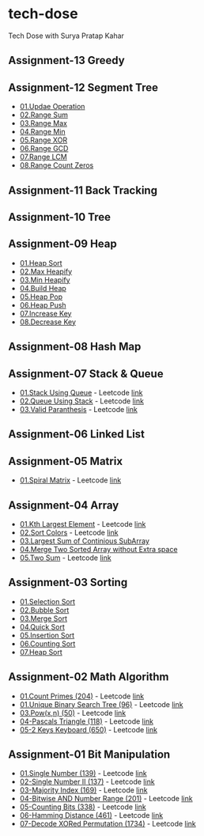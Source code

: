# tech-dose

Tech Dose with Surya Pratap Kahar

## Assignment-13 Greedy

## Assignment-12 Segment Tree

- [01.Updae Operation](./12-SegmentTree/01-UpdateOperation/)
- [02.Range Sum](./12-SegmentTree/02.RangeSum/)
- [03.Range Max](./12-SegmentTree/03.RangeMax/)
- [04.Range Min](./12-SegmentTree/04.RangeMin/)
- [05.Range XOR](./12-SegmentTree/05.RangeXOR/)
- [06.Range GCD](./12-SegmentTree/06.RangeGCD/)
- [07.Range LCM](./12-SegmentTree/07.RangeLCM/)
- [08.Range Count Zeros](./12-SegmentTree/08.RangeCountZeros/)

## Assignment-11 Back Tracking

## Assignment-10 Tree

## Assignment-09 Heap

- [01.Heap Sort](./09-Heap/01-HeapSort/)
- [02.Max Heapify](./09-Heap/02-MaxHeapify/)
- [03.Min Heapify](./09-Heap/03-MinHeapify/)
- [04.Build Heap](./09-Heap/04-BuildHeap/)
- [05.Heap Pop](./09-Heap/05-HeapPop/)
- [06.Heap Push](./09-Heap/06-HeapPush/)
- [07.Increase Key](./09-Heap/07-IncreaseKey/)
- [08.Decrease Key](./09-Heap/08-DecreaseKey/)

## Assignment-08 Hash Map

## Assignment-07 Stack & Queue

- [01.Stack Using Queue](./07-StackQueue/01-StackUsingQueue/) - Leetcode [link](https://leetcode.com/problems/implement-stack-using-queues/)
- [02.Queue Using Stack](./07-StackQueue/02-QueueUsingStack/) - Leetcode [link](https://leetcode.com/problems/implement-queue-using-stacks/)
- [03.Valid Paranthesis](./07-StackQueue/03-ValidParanthesis/) - Leetcode [link](https://leetcode.com/problems/valid-parentheses/)

## Assignment-06 Linked List

## Assignment-05 Matrix

- [01.Spiral Matrix](./05-Matrix/01.SpiralMatrix/) - Leetcode [link](https://leetcode.com/problems/spiral-matrix/)

## Assignment-04 Array

- [01.Kth Largest Element](./04-Array/01-KthLargestElement/) - Leetcode [link](https://leetcode.com/problems/kth-largest-element-in-an-array/)
- [02.Sort Colors](./04-Array/02-SortColors/) - Leetcode [link](https://leetcode.com/problems/sort-colors/)
- [03.Largest Sum of Continious SubArray](./04-Array/03-LargestSumOfSubArray/)
- [04.Merge Two Sorted Array without Extra space](./04-Array/04-Merge2SortedArray/)
- [05.Two Sum](./04-Array/05-TwoSum/) - Leetcode [link](https://leetcode.com/problems/two-sum/)

## Assignment-03 Sorting

- [01.Selection Sort](./03-Sorting/01-SelectionSort/)
- [02.Bubble Sort](./03-Sorting/02-BubbleSort/)
- [03.Merge Sort](./03-Sorting/03-MergeSort/)
- [04.Quick Sort](./03-Sorting/04-QuickSort/)
- [05.Insertion Sort](./03-Sorting/05-InstertionSort/)
- [06.Counting Sort](./03-Sorting/06-CountingSort/)
- [07.Heap Sort](./03-Sorting/07-HeapSort/)

## Assignment-02 Math Algorithm

- [01.Count Primes (204)](<./02-MathAlgorithm/01-CountPrime(204)/>) - Leetcode [link](https://leetcode.com/problems/count-primes/)
- [01.Unique Binary Search Tree (96)](<./02-MathAlgorithm/02-UniqueBinarySearchTree(96)//>) - Leetcode [link](https://leetcode.com/problems/unique-binary-search-trees/)
- [03.Pow(x,n) (50)](<./02-MathAlgorithm/03-Pow(x,y)(50)/>) - Leetcode [link](https://leetcode.com/problems/powx-n/)
- [04-Pascals Triangle (118)](<./02-MathAlgorithm/04-PascalsTriangle(118)/>) - Leetcode [link](https://leetcode.com/problems/pascals-triangle/)
- [05-2 Keys Keyboard (650)](<./02-MathAlgorithm/05-2KeysKeyboard(650)/>) - Leetcode [link](https://leetcode.com/problems/2-keys-keyboard/)

## Assignment-01 Bit Manipulation

- [01.Single Number (139)](<./01-BitManipulation/01-SingleNumber(136)/>) - Leetcode [link](https://leetcode.com/problems/single-number/)
- [02-Single Number II (137)](<./01-BitManipulation/02-SingleNumber-II(137)/>) - Leetcode [link](https://leetcode.com/problems/single-number-ii/)
- [03-Majority Index (169)](<./01-BitManipulation/03-MajorityElement(169)/>) - Leetcode [link](https://leetcode.com/problems/majority-element/)
- [04-Bitwise AND Number Range (201)](<./01-BitManipulation/04-Bitwise AND Number Range(201)/>) - Leetcode [link](https://leetcode.com/problems/bitwise-and-of-numbers-range/)
- [05-Counting Bits (338)](<./01-BitManipulation/05-Counting-Bits(338)/>) - Leetcode [link](https://leetcode.com/problems/counting-bits/)
- [06-Hamming Distance (461)](<./01-BitManipulation/06-HammingDistance(461)/>) - Leetcode [link](https://leetcode.com/problems/hamming-distance/)
- [07-Decode XORed Permutation (1734)](<./01-BitManipulation/07-XORedPermutation(1734)/>) - Leetcode [link](https://leetcode.com/problems/decode-xored-permutation/)
